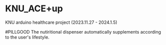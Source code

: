 # KNU_ACE+up
KNU arduino healthcare project (2023.11.27 - 2024.1.5)

#PILLGOOD
The nutiritional dispenser automatically supplements according to the user's lifestyle.

